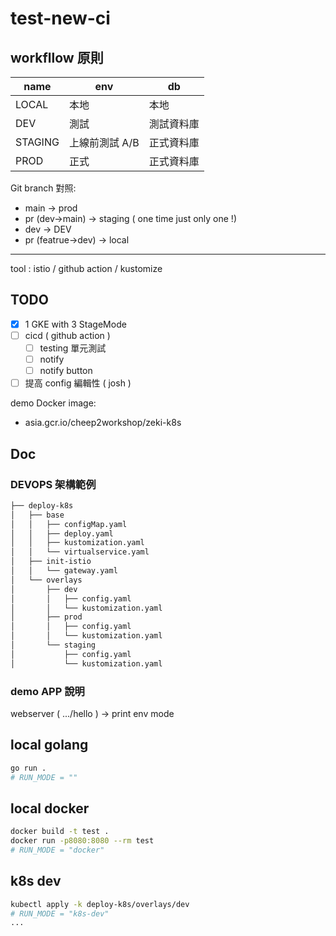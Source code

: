 # test-new-ci

## workfllow 原則

|name|env|db|
|-|-|-|
|LOCAL|本地|本地|
|DEV|測試|測試資料庫|
|STAGING|上線前測試 A/B |正式資料庫| 
|PROD|正式|正式資料庫|

Git branch 對照:

- main -> prod
- pr (dev->main) -> staging ( one time  just only one !)
- dev -> DEV
- pr (featrue->dev) -> local  

---

tool : istio / github action / kustomize

## TODO

- [x] 1 GKE with 3 StageMode
- [ ] cicd ( github action )
  - [ ] testing 單元測試
  - [ ] notify
  - [ ] notify button
- [ ] 提高 config 編輯性 ( josh )

demo Docker image:

- asia.gcr.io/cheep2workshop/zeki-k8s

## Doc

### DEVOPS 架構範例

```sh
├── deploy-k8s
│   ├── base
│   │   ├── configMap.yaml
│   │   ├── deploy.yaml
│   │   ├── kustomization.yaml
│   │   └── virtualservice.yaml
│   ├── init-istio
│   │   └── gateway.yaml
│   └── overlays
│       ├── dev
│       │   ├── config.yaml
│       │   └── kustomization.yaml
│       ├── prod
│       │   ├── config.yaml
│       │   └── kustomization.yaml
│       └── staging
│           ├── config.yaml
│           └── kustomization.yaml
```

### demo APP 說明

webserver ( .../hello ) -> print env mode

## local golang

```sh
go run .
# RUN_MODE = ""
```

## local docker

```sh
docker build -t test .
docker run -p8080:8080 --rm test
# RUN_MODE = "docker"
```

## k8s dev

```sh
kubectl apply -k deploy-k8s/overlays/dev
# RUN_MODE = "k8s-dev"
...
```
